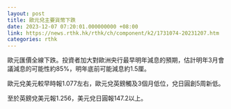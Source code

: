 ```yaml
---
layout: post
title: 歐元兌主要貨幣下跌
date: 2023-12-07 07:20:01.000000000 +08:00
link: https://news.rthk.hk/rthk/ch/component/k2/1731074-20231207.htm
categories: rthk
---
```


歐元匯價全線下跌。投資者加大對歐洲央行最早明年減息的預期，估計明年3月會議減息的可能性約85%，明年底前可能減息約1.5厘。

歐元兌美元較早時報1.077左右，歐元兌英鎊觸及3個月低位，兌日圓創5周新低。

至於英鎊兌美元報1.256，美元兌日圓報147.2以上。

